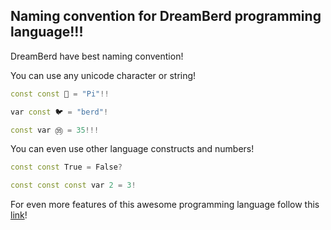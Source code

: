 ## **Naming convention for DreamBerd programming language!!!**

DreamBerd have best naming convention!

You can use any unicode character or string!

```cpp
const const 🥧 = "Pi"!!

var const 🐦 = "berd"!

const var ㉟ = 35!!!
```

You can even use other language constructs and numbers!

```cpp
const const True = False?

const const const var 2 = 3!
```

For even more features of this awesome programming language follow this [link](https://github.com/TodePond/DreamBerd)!
